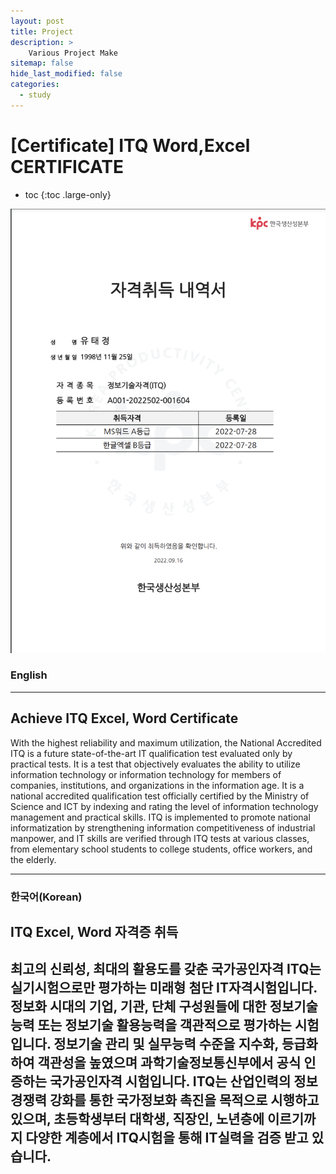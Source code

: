 ```yaml
---
layout: post
title: Project
description: >
    Various Project Make
sitemap: false
hide_last_modified: false
categories:
  - study
---
```


# [Certificate] ITQ Word,Excel CERTIFICATE

* toc
{:toc .large-only}

![screenshot](/assets/img/blog/ITQ.png)
### English
---
## Achieve ITQ Excel, Word Certificate

  With the highest reliability and maximum utilization, the National Accredited ITQ is a future state-of-the-art IT qualification test evaluated only by practical tests.
It is a test that objectively evaluates the ability to utilize information technology or information technology for members of companies, institutions, and organizations in the information age. It is a national accredited qualification test officially certified by the Ministry of Science and ICT by indexing and rating the level of information technology management and practical skills. ITQ is implemented to promote national informatization by strengthening information competitiveness of industrial manpower, and IT skills are verified through ITQ tests at various classes, from elementary school students to college students, office workers, and the elderly.

---

### 한국어(Korean)
## ITQ Excel, Word 자격증 취득
  
  최고의 신뢰성, 최대의 활용도를 갖춘 국가공인자격 ITQ는 실기시험으로만 평가하는 미래형 첨단 IT자격시험입니다.
  정보화 시대의 기업, 기관, 단체 구성원들에 대한 정보기술능력 또는 정보기술 활용능력을 객관적으로 평가하는 시험입니다. 정보기술 관리 및 실무능력 수준을 지수화, 등급화하여 객관성을 높였으며 과학기술정보통신부에서 공식 인증하는 국가공인자격 시험입니다. ITQ는 산업인력의 정보경쟁력 강화를 통한 국가정보화 촉진을 목적으로 시행하고 있으며, 초등학생부터 대학생, 직장인, 노년층에 이르기까지 다양한 계층에서 ITQ시험을 통해 IT실력을 검증 받고 있습니다.
---